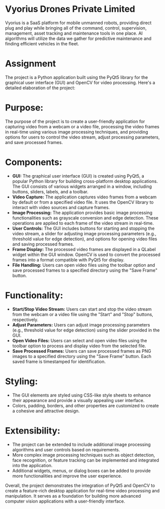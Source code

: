 # Vyorius Drones Private Limited
Vyorius is a SaaS platform for mobile unmanned robots, providing direct plug and play while bringing all of the command, control, supervision, management, asset tracking and maintenance tools in one place. AI algorithms will utilize the data we gather for predictive maintenance and finding efficient vehicles in the fleet.

# Assignment
The project is a Python application built using the PyQt5 library for the graphical user interface (GUI) and OpenCV for video processing. Here's a detailed elaboration of the project:

# Purpose: 
The purpose of the project is to create a user-friendly application for capturing video from a webcam or a video file, processing the video frames in real-time using various image processing techniques, and providing options for users to control the video stream, adjust processing parameters, and save processed frames.

# Components:
* __GUI:__ The graphical user interface (GUI) is created using PyQt5, a popular Python library for building cross-platform desktop applications. The GUI consists of various widgets arranged in a window, including buttons, sliders, labels, and a toolbar.
* __Video Capture:__ The application captures video frames from a webcam by default or from a specified video file. It uses the OpenCV library to interact with video sources and capture frames.
* __Image Processing:__ The application provides basic image processing functionalities such as grayscale conversion and edge detection. These operations are applied to each frame of the video stream in real-time.
* __User Controls:__ The GUI includes buttons for starting and stopping the video stream, a slider for adjusting image processing parameters (e.g., threshold value for edge detection), and options for opening video files and saving processed frames.
* __Frame Display:__ The processed video frames are displayed in a QLabel widget within the GUI window. OpenCV is used to convert the processed frames into a format compatible with PyQt5 for display.
* __File Handling:__ Users can open video files using the toolbar option and save processed frames to a specified directory using the "Save Frame" button.

# Functionality:
* __Start/Stop Video Stream:__ Users can start and stop the video stream from the webcam or a video file using the "Start" and "Stop" buttons, respectively.
* __Adjust Parameters:__ Users can adjust image processing parameters (e.g., threshold value for edge detection) using the slider provided in the GUI.
* __Open Video Files:__ Users can select and open video files using the toolbar option to process and display video from the selected file.
* __Save Processed Frames:__ Users can save processed frames as PNG images to a specified directory using the "Save Frame" button. Each saved frame is timestamped for identification.

# Styling:
* The GUI elements are styled using CSS-like style sheets to enhance their appearance and provide a visually appealing user interface.
* Colors, padding, borders, and other properties are customized to create a cohesive and attractive design.

# Extensibility:
* The project can be extended to include additional image processing algorithms and user controls based on requirements.
* More complex image processing techniques such as object detection, face recognition, or feature tracking can be implemented and integrated into the application.
* Additional widgets, menus, or dialog boxes can be added to provide more functionalities and improve the user experience.

Overall, the project demonstrates the integration of PyQt5 and OpenCV to create a feature-rich desktop application for real-time video processing and manipulation. It serves as a foundation for building more advanced computer vision applications with a user-friendly interface.





